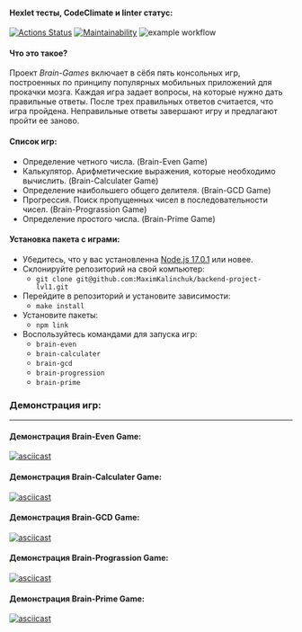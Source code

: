 #### **Hexlet тесты, CodeClimate и linter статус:**

[![Actions Status](https://github.com/MaximKalinchuk/backend-project-lvl1/workflows/hexlet-check/badge.svg)](https://github.com/MaximKalinchuk/backend-project-lvl1/actions)
[![Maintainability](https://api.codeclimate.com/v1/badges/a99a88d28ad37a79dbf6/maintainability)](https://codeclimate.com/github/codeclimate/codeclimate/maintainability)
![example workflow](https://github.com/MaximKalinchuk/backend-project-lvl1/actions/workflows/nodejs.yml/badge.svg)

#### **Что это такое?**
Проект *Brain-Games* включает в сёбя пять консольных игр, построенных по принципу популярных мобильных приложений для прокачки мозга. Каждая игра задает вопросы, на которые нужно дать правильные ответы. После трех правильных ответов считается, что игра пройдена. Неправильные ответы завершают игру и предлагают пройти ее заново.

#### **Список игр:**
* Определение четного числа. (Brain-Even Game)
* Калькулятор. Арифметические выражения, которые необходимо вычислить. (Brain-Calculater Game)
* Определение наибольшего общего делителя. (Brain-GCD Game)
* Прогрессия. Поиск пропущенных чисел в последовательности чисел. (Brain-Prograssion Game)
* Определение простого числа. (Brain-Prime Game)

#### **Установка пакета с играми:**
* Убедитесь, что у вас установленна [Node.js 17.0.1](https://nodejs.org/en/) или новее.
* Склонируйте репозиторий на свой компьютер: 
  * `git clone git@github.com:MaximKalinchuk/backend-project-lvl1.git`
* Перейдите в репозиторий и установите зависимости: 
  * `make install`
* Установите пакеты:
  * `npm link`
* Воспользуйтесь командами для запуска игр:
  * `brain-even`
  * `brain-calculater`
  * `brain-gcd`
  * `brain-progression`
  * `brain-prime`



### **Демонстрация игр:**
___
#### Демонстрация Brain-Even Game:
[![asciicast](https://asciinema.org/a/447245.svg)](https://asciinema.org/a/447245)
#### Демонстрация Brain-Calculater Game: 
[![asciicast](https://asciinema.org/a/447246.svg)](https://asciinema.org/a/447246)
#### Демонстрация Brain-GCD Game: 
[![asciicast](https://asciinema.org/a/447247.svg)](https://asciinema.org/a/447247)
#### Демонстрация Brain-Prograssion Game: 
[![asciicast](https://asciinema.org/a/447249.svg)](https://asciinema.org/a/447249)
#### Демонстрация Brain-Prime Game: 
[![asciicast](https://asciinema.org/a/447250.svg)](https://asciinema.org/a/447250)